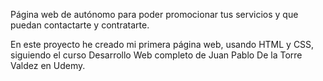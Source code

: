 Página web de autónomo para poder promocionar tus servicios y que puedan contactarte y contratarte.

En este proyecto he creado mi primera página web, usando HTML y CSS, siguiendo el curso Desarrollo Web completo de Juan Pablo De la Torre Valdez en Udemy. 
